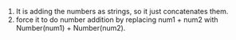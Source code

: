 1. It is adding the numbers as strings, so it just concatenates them.
2. force it to do number addition by replacing num1 + num2 with Number(num1) + Number(num2).